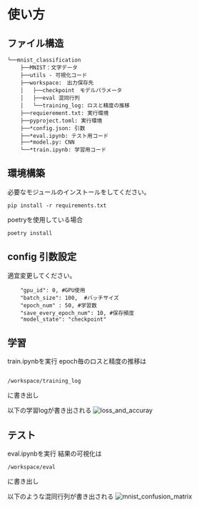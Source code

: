 # 使い方
## ファイル構造
```
└──mnist_classification
    ├──MNIST：文字データ
    ├──utils - 可視化コード
    ├──workspace:　出力保存先
    │   ├──checkpoint　モデルパラメータ
    │   ├──eval 混同行列
    │   └──training_log: ロスと精度の推移
    ├──requierement.txt: 実行環境
    ├──pyproject.toml: 実行環境
    ├──*config.json: 引数
    ├──*eval.ipynb: テスト用コード
    ├──*model.py: CNN
    └──*train.ipynb: 学習用コード
```

## 環境構築
必要なモジュールのインストールをしてください。
```
pip install -r requirements.txt
```
poetryを使用している場合
```
poetry install
```

## config 引数設定
適宜変更してください。
```
    "gpu_id": 0, #GPU使用
    "batch_size": 100,  #バッチサイズ
    "epoch_num" : 50, #学習数
    "save_every_epoch_num": 10, #保存頻度
    "model_state": "checkpoint" 
```

## 学習
train.ipynbを実行
epoch毎のロスと精度の推移は
```

/workspace/training_log
```
に書き出し

以下の学習logが書き出される
![loss_and_accuray](https://github.com/user-attachments/assets/051fd663-f039-4b86-9ab5-0ebb16ac3883)
## テスト
eval.ipynbを実行
結果の可視化は
```
/workspace/eval
```
に書き出し

以下のような混同行列が書き出される
![mnist_confusion_matrix](https://github.com/user-attachments/assets/fe0b14f0-c870-4ed3-b4e0-9d8bc822fe4d)


